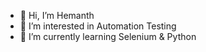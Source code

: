 - 👋 Hi, I’m Hemanth
- 👀 I’m interested in Automation Testing
- 🌱 I’m currently learning Selenium & Python


<!---
hemz10/hemz10 is a ✨ special ✨ repository because its `README.md` (this file) appears on your GitHub profile.
You can click the Preview link to take a look at your changes.
--->
